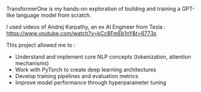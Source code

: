 TransformerOne is my hands-on exploration of building and training a GPT-like language model from scratch. 

I used videos of Andrej Karpathy, an ex AI Engineer from Tesla : https://www.youtube.com/watch?v=kCc8FmEb1nY&t=6773s

This project allowed me to : 

- Understand and implement core NLP concepts (tokenization, attention mechanisms)
- Work with PyTorch to create deep learning architectures
- Develop training pipelines and evaluation metrics
- Improve model performance through hyperparameter tuning


